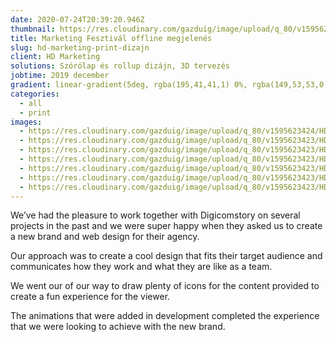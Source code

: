 ```yaml
---
date: 2020-07-24T20:39:20.946Z
thumbnail: https://res.cloudinary.com/gazduig/image/upload/q_80/v1595623424/HD%20Marketing/Frame_8_zvxvuu.webp
title: Marketing Fesztivál offline megjelenés
slug: hd-marketing-print-dizajn
client: HD Marketing
solutions: Szórólap és rollup dizájn, 3D tervezés
jobtime: 2019 december
gradient: linear-gradient(5deg, rgba(195,41,41,1) 0%, rgba(149,53,53,0) 71%)
categories:
  - all
  - print
images:
  - https://res.cloudinary.com/gazduig/image/upload/q_80/v1595623424/HD%20Marketing/Frame_7_xiszo5.webp
  - https://res.cloudinary.com/gazduig/image/upload/q_80/v1595623423/HD%20Marketing/Frame_2_ahqyqn.webp
  - https://res.cloudinary.com/gazduig/image/upload/q_80/v1595623423/HD%20Marketing/Frame_5_hfjj7y.webp
  - https://res.cloudinary.com/gazduig/image/upload/q_80/v1595623423/HD%20Marketing/Frame_6_wnrfrc.webp
  - https://res.cloudinary.com/gazduig/image/upload/q_80/v1595623423/HD%20Marketing/Frame_1_syvbmh.webp
  - https://res.cloudinary.com/gazduig/image/upload/q_80/v1595623423/HD%20Marketing/Frame_4_a0t4du.webp
  - https://res.cloudinary.com/gazduig/image/upload/q_80/v1595623423/HD%20Marketing/Frame_3_kea2h0.webp
---
```

<!--StartFragment-->

We’ve had the pleasure to work together with Digicomstory on several projects in the past and we were super happy when they asked us to create a new brand and web design for their agency.

Our approach was to create a cool design that fits their target audience and communicates how they work and what they are like as a team.

We went our of our way to draw plenty of icons for the content provided to create a fun experience for the viewer.

The animations that were added in development completed the experience that we were looking to achieve with the new brand.

<!--EndFragment-->
